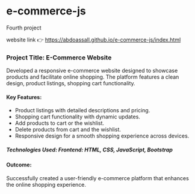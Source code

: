 # e-commerce-js

Fourth project

website link 👉 https://abdoassall.github.io/e-commerce-js/index.html

### Project Title: E-Commerce Website
Developed a responsive e-commerce website designed to showcase products and facilitate online shopping. The platform features a clean design, product listings, shopping cart functionality.

#### Key Features:

- Product listings with detailed descriptions and pricing.
- Shopping cart functionality with dynamic updates.
- Add products to cart or the wishlist.
- Delete products from cart and the wishlist.
- Responsive design for a smooth shopping experience across devices.

##### Technologies Used: Frontend: HTML, CSS, JavaScript, Bootstrap
#### Outcome:

Successfully created a user-friendly e-commerce platform that enhances the online shopping experience.
